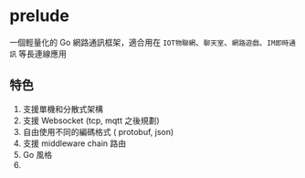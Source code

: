 # prelude
一個輕量化的 Go 網路通訊框架，適合用在 `IOT物聯網`、`聊天室`、`網路遊戲`、`IM即時通訊` 等長連線應用

## 特色

1. 支援單機和分散式架構
1. 支援 Websocket (tcp, mqtt 之後規劃)
1. 自由使用不同的編碼格式 ( protobuf, json)
1. 支援 middleware chain 路由
1. Go 風格
1. 



